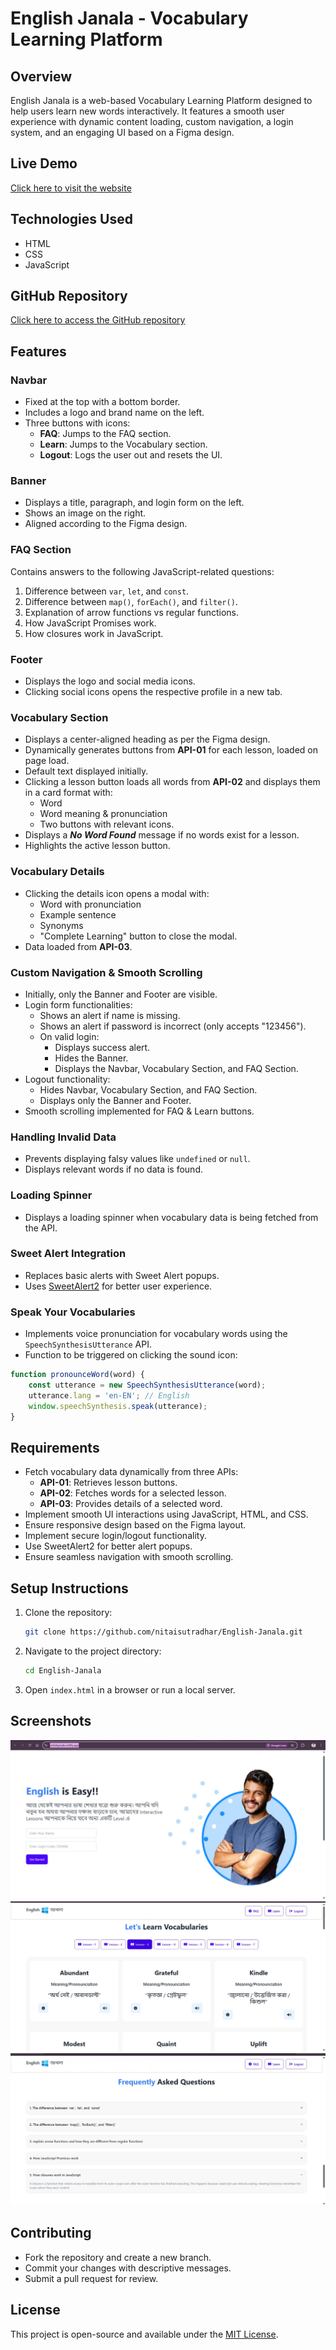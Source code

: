 # English Janala - Vocabulary Learning Platform

## Overview
English Janala is a web-based Vocabulary Learning Platform designed to help users learn new words interactively. It features a smooth user experience with dynamic content loading, custom navigation, a login system, and an engaging UI based on a Figma design.

## Live Demo
[Click here to visit the website](https://enlishjanala.netlify.app/)

## Technologies Used
- HTML
- CSS
- JavaScript

## GitHub Repository
[Click here to access the GitHub repository](https://github.com/nitaisutradhar/English-Janala.git)

## Features

### Navbar
- Fixed at the top with a bottom border.
- Includes a logo and brand name on the left.
- Three buttons with icons:
  - **FAQ**: Jumps to the FAQ section.
  - **Learn**: Jumps to the Vocabulary section.
  - **Logout**: Logs the user out and resets the UI.

### Banner
- Displays a title, paragraph, and login form on the left.
- Shows an image on the right.
- Aligned according to the Figma design.

### FAQ Section
Contains answers to the following JavaScript-related questions:
1. Difference between `var`, `let`, and `const`.
2. Difference between `map()`, `forEach()`, and `filter()`.
3. Explanation of arrow functions vs regular functions.
4. How JavaScript Promises work.
5. How closures work in JavaScript.

### Footer
- Displays the logo and social media icons.
- Clicking social icons opens the respective profile in a new tab.

### Vocabulary Section
- Displays a center-aligned heading as per the Figma design.
- Dynamically generates buttons from **API-01** for each lesson, loaded on page load.
- Default text displayed initially.
- Clicking a lesson button loads all words from **API-02** and displays them in a card format with:
  - Word
  - Word meaning & pronunciation
  - Two buttons with relevant icons.
- Displays a ***No Word Found*** message if no words exist for a lesson.
- Highlights the active lesson button.

### Vocabulary Details
- Clicking the details icon opens a modal with:
  - Word with pronunciation
  - Example sentence
  - Synonyms
  - "Complete Learning" button to close the modal.
- Data loaded from **API-03**.

### Custom Navigation & Smooth Scrolling
- Initially, only the Banner and Footer are visible.
- Login form functionalities:
  - Shows an alert if name is missing.
  - Shows an alert if password is incorrect (only accepts "123456").
  - On valid login:
    - Displays success alert.
    - Hides the Banner.
    - Displays the Navbar, Vocabulary Section, and FAQ Section.
- Logout functionality:
  - Hides Navbar, Vocabulary Section, and FAQ Section.
  - Displays only the Banner and Footer.
- Smooth scrolling implemented for FAQ & Learn buttons.

### Handling Invalid Data
- Prevents displaying falsy values like `undefined` or `null`.
- Displays relevant words if no data is found.

### Loading Spinner
- Displays a loading spinner when vocabulary data is being fetched from the API.

### Sweet Alert Integration
- Replaces basic alerts with Sweet Alert popups.
- Uses [SweetAlert2](https://sweetalert2.github.io/) for better user experience.

### Speak Your Vocabularies
- Implements voice pronunciation for vocabulary words using the `SpeechSynthesisUtterance` API.
- Function to be triggered on clicking the sound icon:
```js
function pronounceWord(word) {
    const utterance = new SpeechSynthesisUtterance(word);
    utterance.lang = 'en-EN'; // English
    window.speechSynthesis.speak(utterance);
}
```

## Requirements
- Fetch vocabulary data dynamically from three APIs:
  - **API-01**: Retrieves lesson buttons.
  - **API-02**: Fetches words for a selected lesson.
  - **API-03**: Provides details of a selected word.
- Implement smooth UI interactions using JavaScript, HTML, and CSS.
- Ensure responsive design based on the Figma layout.
- Implement secure login/logout functionality.
- Use SweetAlert2 for better alert popups.
- Ensure seamless navigation with smooth scrolling.

## Setup Instructions
1. Clone the repository:
   ```sh
   git clone https://github.com/nitaisutradhar/English-Janala.git
   ```
2. Navigate to the project directory:
   ```sh
   cd English-Janala
   ```
3. Open `index.html` in a browser or run a local server.

## Screenshots
![Login Page](./ss/Login.jpg)
![Vocabulary Section](./ss/vocabularysection.jpg)
![FAQ Section](./ss/faqsection.jpg)

## Contributing
- Fork the repository and create a new branch.
- Commit your changes with descriptive messages.
- Submit a pull request for review.

## License
This project is open-source and available under the [MIT License](LICENSE).

